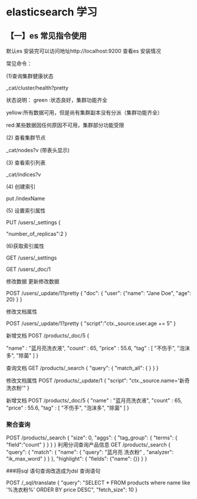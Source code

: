 # elasticsearch 学习

## 【一】es 常见指令使用

默认es 安装完可以访问地址http://localhost:9200 查看es 安装情况

常见命令：

(1)查询集群健康状态

_cat/cluster/health?pretty

状态说明： green :状态良好，集群功能齐全

yellow:所有数据可用，但是尚有集群副本没有分派（集群功能齐全）

red:某些数据因任何原因不可用，集群部分功能受限

(2) 查看集群节点

_cat/nodes?v (带表头显示)

(3)  查看索引列表

_cat/indices?v

(4) 创建索引

put  /indexName

(5) 设置索引属性

PUT /users/_settings 
{

  "number_of_replicas":2
}

(6)获取索引属性

GET /users/_settings

GET /users/_doc/1

修改数据 更新修改数据

POST /users/_update/1?pretty
{
  "doc": { "user": {"name": "Jane Doe", "age": 20} }
}

修改文档属性

POST /users/_update/1?pretty
{
 "script":"ctx._source.user.age += 5"
}


新增文档
POST /products/_doc/5
{
  
  "name" : "蓝月亮洗衣液",
  "count" : 65,
  "price" : 55.6,
  "tag" : [
    "不伤手",
    "泡沫多",
    "除菌"
  ]
}

查询文档
GET /products/_search
{
  "query": {
    "match_all": {
    }
  }
}

修改文档属性
POST /products/_update/1
{
  "script": "ctx._source.name='新奇洗衣粉'"
}

新增文档
POST /products/_doc/5
{
  "name" : "蓝月亮洗衣液",
  "count" : 65,
  "price" : 55.6,
  "tag" : [
    "不伤手",
    "泡沫多",
    "除菌"
  ]
}
### 聚合查询
POST /products/_search
{
  "size": 0, 
  "aggs": {
    "tag_group": {
      "terms": {
        "field":"count"
      }
    }
  }
}
利用分词查询产品信息
GET /products/_search
{
 "query": {
   "match": {
      "name": {
        "query": "蓝月亮 洗衣粉"
        , "analyzer": "ik_max_word"
      }
   }
 },
 "highlight": {
   "fields": {"name": {}}
 }
}

###将sql 语句查询改造成为dsl 查询语句

POST /_sql/translate
{
    "query": "SELECT * FROM products where name like '%洗衣粉%' ORDER BY price DESC",
    "fetch_size": 10
}

